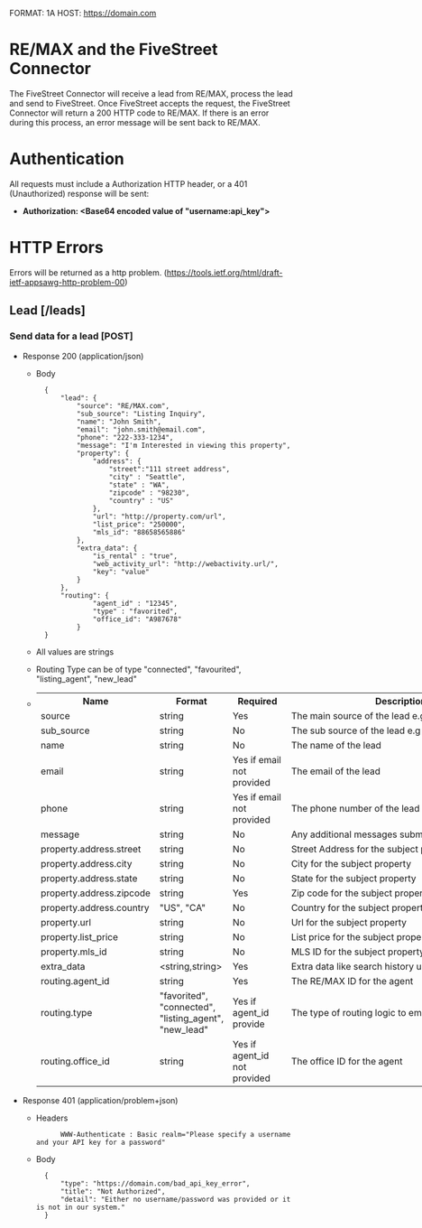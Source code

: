 FORMAT: 1A
HOST: https://domain.com

# RE/MAX and the FiveStreet Connector

The FiveStreet Connector will receive a lead from RE/MAX, process the lead and send to FiveStreet. Once FiveStreet accepts the request, the FiveStreet Connector will return a 200 HTTP code to RE/MAX. If there is an error during this process, an error message will be sent back to RE/MAX. 

# Authentication

All requests must include a Authorization HTTP header, or a 401 (Unauthorized) response will be sent:

+ **Authorization: \<Base64 encoded value of "username:api_key"\>**

# HTTP Errors

Errors will be returned as a http problem. (https://tools.ietf.org/html/draft-ietf-appsawg-http-problem-00)

## Lead [/leads]

### Send data for a lead [POST]
+ Response 200 (application/json)

    + Body

            {
                "lead": {
                    "source": "RE/MAX.com",
                    "sub_source": "Listing Inquiry",
                    "name": "John Smith",
                    "email": "john.smith@email.com",
                    "phone": "222-333-1234",
                    "message": "I'm Interested in viewing this property",
                    "property": {
                        "address": {
                            "street":"111 street address",
                            "city" : "Seattle",
                            "state" : "WA",
                            "zipcode" : "98230",
                            "country" : "US"
                        },
                        "url": "http://property.com/url",
                        "list_price": "250000",
                        "mls_id": "88658565886"
                    },
                    "extra_data": {
                        "is_rental" : "true",
                        "web_activity_url": "http://webactivity.url/",
                        "key": "value"
                    }
                },
                "routing": {
                        "agent_id" : "12345",
                        "type" : "favorited",
                        "office_id": "A987678"
                    }
            }
    
    + All values are strings
    + Routing Type can be of type "connected", "favourited", "listing_agent", "new_lead"
    + <table style="undefined;table-layout: fixed; width: 849px">
        <colgroup>
        <col style="width: 188px">
        <col style="width: 115px">
        <col style="width: 106px">
        <col style="width: 440px">
        </colgroup>
          <tr>
            <th>Name</th>
            <th>Format</th>
            <th>Required</th>
            <th>Description</th>
          </tr>
          <tr>
            <td>source</td>
            <td>string</td>
            <td>Yes</td>
            <td>The main source of the lead e.g. "Remax.com"</td>
          </tr>
          <tr>
            <td>sub_source</td>
            <td>string</td>
            <td>No</td>
            <td>The sub source of the lead e.g "Listing Inquiry"</td>
          </tr>
          <tr>
            <td>name</td>
            <td>string</td>
            <td>No</td>
            <td>The name of the lead</td>
          </tr>
          <tr>
            <td>email</td>
            <td>string</td>
            <td>Yes if email not provided</td>
            <td>The email of the lead</td>
          </tr>
          <tr>
            <td>phone</td>
            <td>string</td>
            <td>Yes if email not provided</td>
            <td>The phone number of the lead</td>
          </tr>
          <tr>
            <td>message</td>
            <td>string</td>
            <td>No</td>
            <td>Any additional messages submitted with the lead</td>
          </tr>
          <tr>
            <td>property.address.street</td>
            <td>string</td>
            <td>No</td>
            <td>Street Address for the subject property</td>
          </tr>
          <tr>
            <td>property.address.city</td>
            <td>string</td>
            <td>No</td>
            <td>City for the subject property</td>
          </tr>
          <tr>
            <td>property.address.state</td>
            <td>string</td>
            <td>No</td>
            <td>State for the subject property</td>
          </tr>
          <tr>
            <td>property.address.zipcode</td>
            <td>string</td>
            <td>Yes</td>
            <td>Zip code for the subject property</td>
          </tr>
          <tr>
            <td>property.address.country</td>
            <td>"US", "CA"</td>
            <td>No</td>
            <td>Country for the subject property</td>
          </tr>
          <tr>
            <td>property.url</td>
            <td>string</td>
            <td>No</td>
            <td>Url for the subject property</td>
          </tr>
          <tr>
            <td>property.list_price</td>
            <td>string</td>
            <td>No</td>
            <td>List price for the subject property</td>
          </tr>
          <tr>
            <td>property.mls_id</td>
            <td>string</td>
            <td>No</td>
            <td>MLS ID for the subject property</td>
          </tr>
          <tr>
            <td>extra_data</td>
            <td>&lt;string,string&gt;</td>
            <td>Yes</td>
            <td>Extra data like search history url</td>
          </tr>
          <tr>
            <td>routing.agent_id</td>
            <td>string</td>
            <td>Yes</td>
            <td>The RE/MAX ID for the agent</td>
          </tr>
          <tr>
            <td>routing.type</td>
            <td>"favorited",<br/>"connected",<br/>"listing_agent",<br/>"new_lead"</td>
            <td>Yes if agent_id provide</td>
            <td>The type of routing logic to employ</td>
          </tr>
          <tr>
            <td>routing.office_id</td>
            <td>string</td>
            <td>Yes if agent_id not provided</td>
            <td>The office ID for the agent</td>
          </tr>
        </table>

+ Response 401 (application/problem+json)

    + Headers

                WWW-Authenticate : Basic realm="Please specify a username and your API key for a password"

    + Body

            {
                "type": "https://domain.com/bad_api_key_error",
                "title": "Not Authorized",
                "detail": "Either no username/password was provided or it is not in our system."
            }
